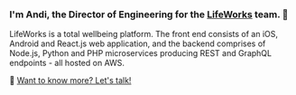 ### I'm Andi, the Director of Engineering for the [LifeWorks](https://app.lifeworks.com) team. 👋

LifeWorks is a total wellbeing platform. The front end consists of an iOS, Android and React.js web application, and the backend comprises of Node.js, Python and PHP microservices producing REST and GraphQL endpoints - all hosted on AWS.

💬 [Want to know more? Let's talk!](https://www.twitter.com/andismith)


<!--
**andismith/andismith** is a ✨ _special_ ✨ repository because its `README.md` (this file) appears on your GitHub profile.

Here are some ideas to get you started:

- 🔭 I’m currently working on ...
- 🌱 I’m currently learning ...
- 👯 I’m looking to collaborate on ...
- 🤔 I’m looking for help with ...
- 💬 Ask me about ...
- 📫 How to reach me: ...
- 😄 Pronouns: ...
- ⚡ Fun fact: ...
-->
